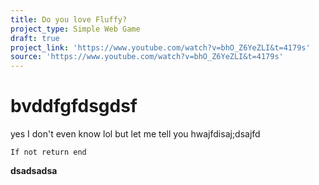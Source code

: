 ```yaml
---
title: Do you love Fluffy?
project_type: Simple Web Game
draft: true
project_link: 'https://www.youtube.com/watch?v=bhO_Z6YeZLI&t=4179s'
source: 'https://www.youtube.com/watch?v=bhO_Z6YeZLI&t=4179s'
---
```

# bvddfgfdsgdsf

yes I don't even know lol but let me tell you hwajfdisaj;dsajfd

```
If not return end
```



**dsadsadsa**
